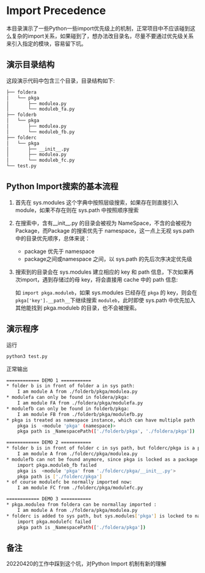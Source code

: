 # Import Precedence

本目录演示了一些Python一些import优先级上的机制，正常项目中不应该碰到这么复杂的import关系，如果碰到了，想办法改目录名，尽量不要通过优先级关系来引入指定的模块，容易留下坑。

## 演示目录结构 

这段演示代码中包含三个目录，目录结构如下:

```bash
├── foldera
│   └── pkga
│       ├── modulea.py
│       └── moduleb_fa.py
├── folderb
│   └── pkga
│       ├── modulea.py
│       └── moduleb_fb.py
├── folderc
│   └── pkga
│       ├── __init__.py
│       ├── modulea.py
│       └── moduleb_fc.py
└── test.py
```

## Python Import搜索的基本流程

1. 首先在 sys.modules 这个字典中按照层级搜索，如果存在则直接引入module，如果不存在则在 sys.path 中按照顺序搜索


2. 在搜索中，含有__init__.py 的目录会被视为 NameSpace，不含的会被视为 Package，而Package 的搜索优先于 namespace，这一点上无视 sys.path 中的目录优先顺序，总体来说：
    - package 优先于 namespace
    - package之间或namespace 之间，以 sys.path 的先后次序决定优先级

3. 搜索到的目录会在 sys.modules 建立相应的 key 和 path 信息，下次如果再次import，遇到存储过的母 key，将会直接用 cache 中的 path 信息:

    如 `import pkga.moduleb`，如果 sys.modules 已经存在 `pkga` 的 key，则会在 `pkga['key'].__path__`下继续搜索 `moduleb`，此时即使 sys.path 中优先加入其他能找到 pkga.moduleb 的目录，也不会被搜索。


## 演示程序

运行
```bash
python3 test.py
```

正常输出
```bash
============ DEMO 1 ===========
* folder b is in front of folder a in sys path: 
    I am module A from ./folderb/pkga/modulea.py
* modulefa can only be found in foldera/pkga: 
    I am module FA from ./foldera/pkga/modulefa.py
* modulefb can only be found in folderb/pkga: 
    I am module FB from ./folderb/pkga/modulefb.py
* pkga is treated as namespace instance, which can have multiple path
    pkga is  <module 'pkga' (namespace)>
    pkga path is _NamespacePath(['./folderb/pkga', './foldera/pkga'])

============ DEMO 2 ===========
* folder b is in front of folder c in sys path, but folderc/pkga is a package (have __init__.py) 
    I am module A from ./folderc/pkga/modulea.py
* modulefb can not be found anymore, since pkga is locked as a package name in folderc: 
    import pkga.moduleb_fb failed
    pkga is  <module 'pkga' from './folderc/pkga/__init__.py'>
    pkga path is ['./folderc/pkga']
* of course modulefc be normally imported now: 
    I am module FC from ./folderc/pkga/modulefc.py

============ DEMO 3 ===========
* pkga.modulea from foldera can be normallay imported : 
    I am module A from ./foldera/pkga/modulea.py
* folderc is added to sys path, but sys.modules['pkga'] is locked to namespace: 
    import pkga.modulefc failed
    pkga path is _NamespacePath(['./foldera/pkga'])
```

## 备注
20220420的工作中踩到这个坑，对Python Import 机制有新的理解